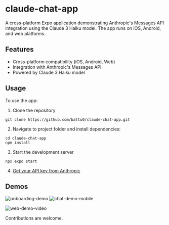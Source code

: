 # claude-chat-app

A cross-platform Expo application demonstrating Anthropic's Messages API integration using the Claude 3 Haiku model. The app runs on iOS, Android, and web platforms.

## Features
- Cross-platform compatibility (iOS, Android, Web)
- Integration with Anthropic's Messages API
- Powered by Claude 3 Haiku model

## Usage
To use the app:
1. Clone the repository
```
git clone https://github.com/battu0/claude-chat-app.git
```
2. Navigate to project folder and install dependencies:
```
cd claude-chat-app
npm install
```
3. Start the development server
```
npx expo start
```

4. [Get your API key from Anthropic](https://www.anthropic.com/api)

## Demos
![onboarding-demo](https://github.com/user-attachments/assets/5aa347d2-04d9-49fb-b0c0-427d91a7c706)
![chat-demo-mobile](https://github.com/user-attachments/assets/89721240-1fee-4016-99e8-fd12e9311b01)

![web-demo-video](https://github.com/user-attachments/assets/109c9531-655f-40e2-91ae-225ec31b858a)

Contributions are welcome.
